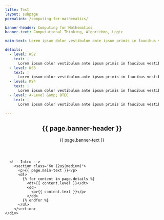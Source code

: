 ```yaml
---
title: Test
layout: subpage
permalink: /computing-for-mathematics/

banner-header: Computing for Mathematics
banner-text: Computational Thinking, Algorithms, Logic

main-text: Lorem ipsum dolor vestibulum ante ipsum primis in faucibus vestibulum. Blandit adipiscing eu felis iaculis volutpat ac adipiscing accumsan eu faucibus. Integer ac pellentesque praesent.

details:
  - level: KS2
    text: |
      Lorem ipsum dolor vestibulum ante ipsum primis in faucibus vestibulum. Blandit adipiscing eu felis iaculis volutpat ac adipiscing accumsan eu faucibus. Integer ac pellentesque praesent.
  - level: KS3
    text: |
      Lorem ipsum dolor vestibulum ante ipsum primis in faucibus vestibulum. Blandit adipiscing eu felis iaculis volutpat ac adipiscing accumsan eu faucibus. Integer ac pellentesque praesent.
  - level: KS4
    text: |
      Lorem ipsum dolor vestibulum ante ipsum primis in faucibus vestibulum. Blandit adipiscing eu felis iaculis volutpat ac adipiscing accumsan eu faucibus. Integer ac pellentesque praesent.
  - level: A-Level &amp; BTEC
    text: |
      Lorem ipsum dolor vestibulum ante ipsum primis in faucibus vestibulum. Blandit adipiscing eu felis iaculis volutpat ac adipiscing accumsan eu faucibus. Integer ac pellentesque praesent.

---
```


<!-- Main -->
  <section id="main" class="wrapper">
    <div class="inner">
      <header class="align-center">
        <h2>{{ page.banner-header }}</h2>
        <p>{{ page.banner-text }}</p>
      </header>

      <!-- Intro -->
        <section class="6u 12u$(medium)">
          <p>{{ page.main-text }}</p>
          <dl>
            {% for content in page.details %}
              <dt>{{ content.level }}</dt>
              <dd>
                <p>{{ content.text }}</p>
              </dd>
            {% endfor %}
          </dl>
        </section>
    </div>
  </section>
